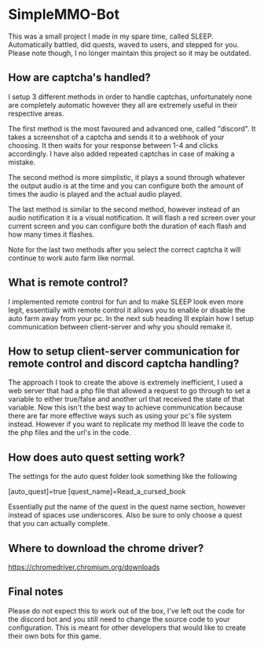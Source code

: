 # SimpleMMO-Bot

This was a small project I made in my spare time, called SLEEP. Automatically battled, did quests, waved to users, and stepped for you.
Please note though, I no longer maintain this project so it may be outdated. 

## How are captcha's handled?

I setup 3 different methods in order to handle captchas, unfortunately none are completely automatic however they all are extremely useful in their respective areas.

The first method is the most favoured and advanced one, called "discord". It takes a screenshot of a captcha and sends it to a webhook of your choosing. It then waits for your response between 1-4 and clicks accordingly. I have also added repeated captchas in case of making a mistake.

The second method is more simplistic, it plays a sound through whatever the output audio is at the time and you can configure both the amount of times the audio is played and the actual audio played.

The last method is similar to the second method, however instead of an audio notification it is a visual notification. It will flash a red screen over your current screen and you can configure both the duration of each flash and how many times it flashes. 

Note for the last two methods after you select the correct captcha it will continue to work auto farm like normal.

## What is remote control?

I implemented remote control for fun and to make SLEEP look even more legit, essentially with remote control it allows you to enable or disable the auto farm away from your pc. In the next sub heading Ill explain how I setup communication between client-server and why you should remake it.

## How to setup client-server communication for remote control and discord captcha handling?

The approach I took to create the above is extremely inefficient, I used a web server that had a php file that allowed a request to go through to set a variable to either true/false and another url that received the state of that variable. Now this isn't the best way to achieve communication because there are far more effective ways such as using your pc's file system instead. However if you want to replicate my method Ill leave the code to the php files and the url's in the code.

## How does auto quest setting work?

The settings for the auto quest folder look something like the following

[auto_quest]=true
[quest_name]=Read_a_cursed_book

Essentially put the name of the quest in the quest name section, however instead of spaces use underscores. Also be sure to only choose a quest that you can actually complete.

## Where to download the chrome driver?

https://chromedriver.chromium.org/downloads

## Final notes

Please do not expect this to work out of the box, I've left out the code for the discord bot and you still need to change the source code to your configuration. This is meant for other developers that would like to create their own bots for this game.
